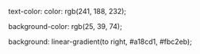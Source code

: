 text-color: color: rgb(241, 188, 232);

background-color: rgb(25, 39, 74);

background: linear-gradient(to right, #a18cd1, #fbc2eb);
